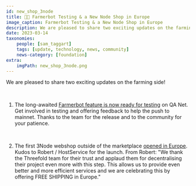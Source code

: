 ```yaml
---
id: new_shop_3node
title: 👩‍🌾 Farmerbot Testing & a New Node Shop in Europe
image_caption: Farmerbot Testing & a New Node Shop in Europe
description: We are pleased to share two exciting updates on the farming side!
date: 2023-03-14
taxonomies:
    people: [sam_taggart]
    tags: [update, technology, news, community]
    news-category: [foundation]
extra:
    imgPath: new_shop_3node.png
---
```


We are pleased to share two exciting updates on the farming side!

<br/>

1. The long-awaited [Farmerbot feature is now ready for testing](https://forum.threefold.io/t/tf-grid-3-9-farmer-bot-on-qanet/3842) on QA Net. Get involved in testing and offering feedback to help the push to mainnet. Thanks to the team for the release and to the community for your patience.

<br/>

2. The first 3Node webshop outside of the marketplace [opened in Europe](https://forum.threefold.io/t/first-3node-webshop-outside-martketplace-opened-today-in-europe/3841). Kudos to Robert / HostService for the launch. From Robert: "We thank the Threefold team for their trust and applaud them for decentralising their project even more with this step. This allows us to provide even better and more efficient services and we are celebrating this by offering FREE SHIPPING in Europe."